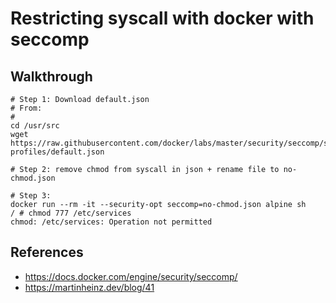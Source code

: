 # Restricting syscall with docker with seccomp

## Walkthrough

```
# Step 1: Download default.json 
# From:
# 
cd /usr/src 
wget https://raw.githubusercontent.com/docker/labs/master/security/seccomp/seccomp-profiles/default.json

# Step 2: remove chmod from syscall in json + rename file to no-chmod.json 

# Step 3:
docker run --rm -it --security-opt seccomp=no-chmod.json alpine sh
/ # chmod 777 /etc/services
chmod: /etc/services: Operation not permitted
```

## References 

  * https://docs.docker.com/engine/security/seccomp/
  * https://martinheinz.dev/blog/41
